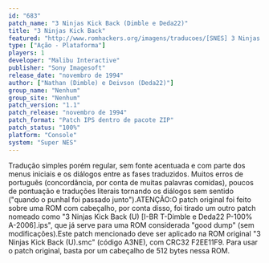 ```yaml
---
id: "683"
patch_name: "3 Ninjas Kick Back (Dimble e Deda22)"
title: "3 Ninjas Kick Back"
featured: "http://www.romhackers.org/imagens/traducoes/[SNES] 3 Ninjas Kick Back - Dimble e Deda22 - 1.png"
type: ["Ação - Plataforma"]
players: 1
developer: "Malibu Interactive"
publisher: "Sony Imagesoft"
release_date: "novembro de 1994"
author: ["Nathan (Dimble) e Deivson (Deda22)"]
group_name: "Nenhum"
group_site: "Nenhum"
patch_version: "1.1"
patch_release: "novembro de 1994"
patch_format: "Patch IPS dentro de pacote ZIP"
patch_status: "100%"
platform: "Console"
system: "Super NES"
---
```


Tradução simples porém regular, sem fonte acentuada e com parte dos menus iniciais e os diálogos entre as fases traduzidos. Muitos erros de português (concordância, por conta de muitas palavras comidas), poucos de pontuação e traduções literais tornando os diálogos sem sentido ("quando o punhal foi passado junto").ATENÇÃO:O patch original foi feito sobre uma ROM com cabeçalho, por conta disso, foi tirado um outro patch nomeado como "3 Ninjas Kick Back (U) [I-BR T-Dimble e Deda22 P-100% A-2006].ips", que já serve para uma ROM considerada "good dump" (sem modificações).Este patch mencionado deve ser aplicado na ROM original "3 Ninjas Kick Back (U).smc" (código A3NE), com CRC32 F2EE11F9. Para usar o patch original, basta por um cabeçalho de 512 bytes nessa ROM.
